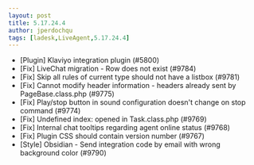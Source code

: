 ```yaml
---
layout: post
title: 5.17.24.4
author: jperdochqu
tags: [ladesk,LiveAgent,5.17.24.4]
---
```


- [Plugin] Klaviyo integration plugin (#5800)
- [Fix] LiveChat migration - Row does not exist (#9784)
- [Fix] Skip all rules of current type should not have a listbox (#9781)
- [Fix] Cannot modify header information - headers already sent by PageBase.class.php (#9775)
- [Fix] Play/stop button in sound configuration doesn't change on stop command (#9774)
- [Fix] Undefined index: opened in Task.class.php (#9769)
- [Fix] Internal chat tooltips regarding agent online status (#9768)
- [Fix] Plugin CSS should contain version number (#9767)
- [Style] Obsidian - Send integration code by email with wrong background color (#9790)
